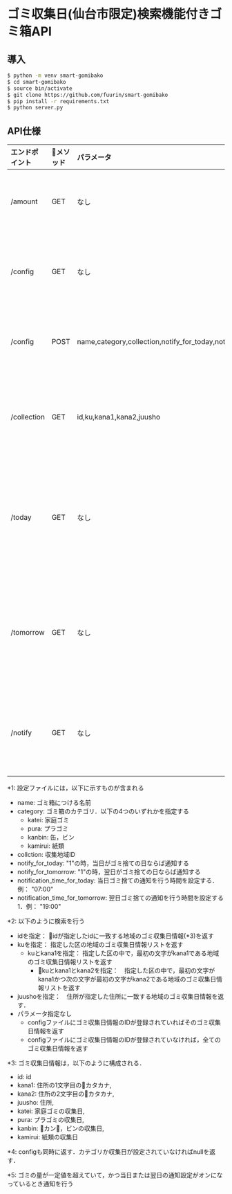 # ゴミ収集日(仙台市限定)検索機能付きゴミ箱API

## 導入
``` bash
$ python -m venv smart-gomibako
$ cd smart-gomibako
$ source bin/activate
$ git clone https://github.com/fuurin/smart-gomibako
$ pip install -r requirements.txt
$ python server.py
```

## API仕様

|エンドポイント|メソッド|パラメータ|説明|
|:--|:--|:--|:--|
|/amount|GET|なし|現在のゴミの量を取得．0~4の5段階|
|/config|GET|なし|現在の設定ファイル(*1)の状態を取得する|
|/config|POST|name,category,collection,notify_for_today,notify_for_tomorrow,notification_time_for_today,notification_time_for_tomorrow|現在の設定ファイルの状態を変更する|
|/collection|GET|id,ku,kana1,kana2,juusho|地域を検索し，ゴミ収集日の検索結果(*2)を返す|
|/today|GET|なし|設定ファイルのカテゴリと収集地域IDから今日が収集日かを返す．(*4)|
|/tomorrow|GET|なし|設定ファイルのカテゴリと収集地域IDから明日が収集日かを返す．(*4)|
|/notify|GET|なし|条件(*5)を満たしている場合，プッシュ通知を行う

*1: 設定ファイルには，以下に示すものが含まれる
- name: ゴミ箱につける名前
- category: ゴミ箱のカテゴリ．以下の4つのいずれかを指定する
    - katei: 家庭ゴミ
    - pura: プラゴミ
    - kanbin: 缶，ビン
    - kamirui: 紙類
- collction: 収集地域ID
- notify_for_today: "1"の時，当日がゴミ捨ての日ならば通知する
- notify_for_tomorrow: "1"の時，翌日がゴミ捨ての日ならば通知する
- notification_time_for_today: 当日ゴミ捨ての通知を行う時間を設定する．例： "07:00"
- notification_time_for_tomorrow: 翌日ゴミ捨ての通知を行う時間を設定する1．例： "19:00"

*2: 以下のように検索を行う
- idを指定： idが指定したidに一致する地域のゴミ収集日情報(*3)を返す
- kuを指定： 指定した区の地域のゴミ収集日情報リストを返す
  - kuとkana1を指定： 指定した区の中で，最初の文字がkana1である地域のゴミ収集日情報リストを返す
    - kuとkana1とkana2を指定：　指定した区の中で，最初の文字がkana1かつ次の文字が最初の文字がkana2である地域のゴミ収集日情報リストを返す
- juushoを指定：　住所が指定した住所に一致する地域のゴミ収集日情報を返す．
- パラメータ指定なし
    - configファイルにゴミ収集日情報のIDが登録されていればそのゴミ収集日情報を返す
    - configファイルにゴミ収集日情報のIDが登録されていなければ，全てのゴミ収集日情報を返す

*3: ゴミ収集日情報は，以下のように構成される．
- id: id
- kana1: 住所の1文字目のカタカナ,
- kana2: 住所の2文字目のカタカナ,
- juusho: 住所,
- katei: 家庭ゴミの収集日,
- pura: プラゴミの収集日,
- kanbin: カン，ビンの収集日,
- kamirui: 紙類の収集日

*4: configも同時に返す．カテゴリか収集日が設定されていなければnullを返す．

*5: ゴミの量が一定値を超えていて，かつ当日または翌日の通知設定がオンになっているとき通知を行う
